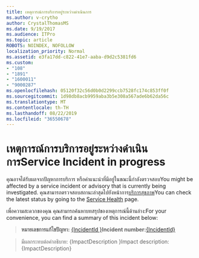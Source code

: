 ```yaml
---
title: เหตุการณ์การบริการอยู่ระหว่างดำเนินการ
ms.author: v-crytho
author: CrystalThomasMS
ms.date: 9/19/2017
ms.audience: ITPro
ms.topic: article
ROBOTS: NOINDEX, NOFOLLOW
localization_priority: Normal
ms.assetid: e3fa17dd-c822-41e7-aaba-d9d2c5381fd6
ms.custom:
- "108"
- "1891"
- "1600011"
- "9000287"
ms.openlocfilehash: 05120f32c56d0b0d2299ccb7528fc174c853ff0f
ms.sourcegitcommit: 1d98db8acb9959aba3b5e308a567ade6b62da56c
ms.translationtype: MT
ms.contentlocale: th-TH
ms.lasthandoff: 08/22/2019
ms.locfileid: "36550678"
---
```

# <a name="service-incident-in-progress"></a><span data-ttu-id="1da92-102">เหตุการณ์การบริการอยู่ระหว่างดำเนินการ</span><span class="sxs-lookup"><span data-stu-id="1da92-102">Service Incident in progress</span></span>

<span data-ttu-id="1da92-103">คุณอาจได้รับผลจากปัญหาการบริการ หรือคำแนะนำที่มีอยู่ในขณะนี้กำลังตรวจสอบ</span><span class="sxs-lookup"><span data-stu-id="1da92-103">You might be affected by a service incident or advisory that is currently being investigated.</span></span> <span data-ttu-id="1da92-104">คุณสามารถตรวจสอบสถานะล่าสุดไปยังหน้าการ[บริการสุขภาพ](https://admin.microsoft.com/adminportal/home#/servicehealth)</span><span class="sxs-lookup"><span data-stu-id="1da92-104">You can check the latest status by going to the [Service Health](https://admin.microsoft.com/adminportal/home#/servicehealth) page.</span></span>
  
<span data-ttu-id="1da92-105">เพื่อความสะดวกของคุณ คุณสามารถค้นหาบทสรุปของเหตุการณ์นี้ด้านล่าง:</span><span class="sxs-lookup"><span data-stu-id="1da92-105">For your convenience, you can find a summary of this incident below:</span></span>
  
> <span data-ttu-id="1da92-106">**หมายเลขการแก้ไขปัญหา:** [{IncidentId }](https://admin.microsoft.com/adminportal/home#/servicehealth)</span><span class="sxs-lookup"><span data-stu-id="1da92-106">**Incident number:**[{IncidentId}](https://admin.microsoft.com/adminportal/home#/servicehealth)</span></span>
    
> <span data-ttu-id="1da92-107">มีผลกระทบต่อคำอธิบาย: {ImpactDescription }</span><span class="sxs-lookup"><span data-stu-id="1da92-107">Impact description: {ImpactDescription}</span></span>
